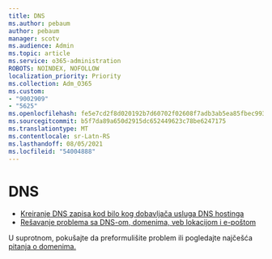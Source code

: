 ```yaml
---
title: DNS
ms.author: pebaum
author: pebaum
manager: scotv
ms.audience: Admin
ms.topic: article
ms.service: o365-administration
ROBOTS: NOINDEX, NOFOLLOW
localization_priority: Priority
ms.collection: Adm_O365
ms.custom:
- "9002909"
- "5625"
ms.openlocfilehash: fe5e7cd2f8d020192b7d60702f02608f7adb3ab5ea85fbec99326921bbb26cd8
ms.sourcegitcommit: b5f7da89a650d2915dc652449623c78be6247175
ms.translationtype: MT
ms.contentlocale: sr-Latn-RS
ms.lasthandoff: 08/05/2021
ms.locfileid: "54004888"
---
```

# <a name="dns"></a>DNS

- [Kreiranje DNS zapisa kod bilo kog dobavljača usluga DNS hostinga](https://docs.microsoft.com/microsoft-365/admin/get-help-with-domains/create-dns-records-at-any-dns-hosting-provider?view=o365-worldwide)
- [Rešavanje problema sa DNS-om, domenima, veb lokacijom i e-poštom](https://docs.microsoft.com/microsoft-365/admin/get-help-with-domains/find-and-fix-issues?view=o365-worldwide)

U suprotnom, pokušajte da preformulišite problem ili pogledajte najčešća [pitanja o domenima.](https://docs.microsoft.com/microsoft-365/admin/setup/domains-faq?view=o365-worldwide)

